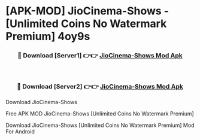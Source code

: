 # [APK-MOD] JioCinema-Shows - [Unlimited Coins No Watermark Premium] 4oy9s



<div align="center">
<h3>🔴 Download [Server1] 👉👉 <a href="https://momento.my/?title=JioCinema-Shows">JioCinema-Shows Mod Apk</a></h3><br>

<h3>🔴 Download [Server2] 👉👉 <a href="https://momento.my/?title=JioCinema-Shows">JioCinema-Shows Mod Apk</a></h3>
</div>



Download JioCinema-Shows 

Free APK MOD JioCinema-Shows [Unlimited Coins No Watermark Premium]

Download JioCinema-Shows [Unlimited Coins No Watermark Premium] Mod For Android
